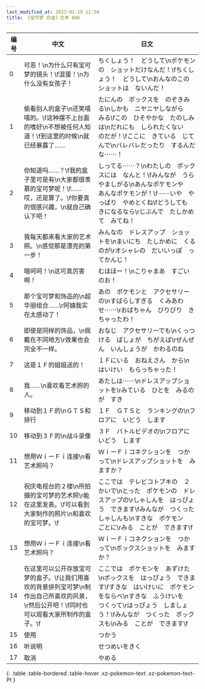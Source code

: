 ```yaml
---
last_modified_at: 2022-01-19 12:50
title: 《宝可梦 白金》文本 046
---
```

| 编号 | 中文 | 日文 |
| ---- | ---- | ---- |
| 0 | 可恶！\n为什么只有宝可梦的镜头！\f混蛋！\n为什么没有女孩子！ | ちくしょう！　どうして\nポケモンの　ショットだけなんだ！\fちくしょう！　どうして\nおんなのこの　ショットは　ないんだ！ |
| 1 | 偷看别人的盒子\n还笑嘻嘻的。\f这种摆不上台面的嗜好\n不想被任何人知道！\f到这里的时候\n就已经暴露了…… | たにんの　ボックスを　のぞきみる\nしかも　ニヤニヤしながら　みる\fこの　ひそやかな　たのしみは\nだれにも　しられたくない　のだが！\fここに　きている　じてんで\nバレバレだったり　するんだな⋯⋯！ |
| 2 | 你知道吗……？\f我的盒子里可是有\n大家都很羡慕的宝可梦呢！\f……哎，还是算了。\f你要真的很感兴趣，\n就自己确认下吧！ | しってる⋯⋯？\nわたしの　ボックスには　なんと！\fみんなが　うらやましがる\nあんなポケモンや　あんなポケモンが！\f⋯⋯いや　やっぱり　やめとくね\fどうしても　きになるなら\rじぶんで　たしかめて　みてね！ |
| 3 | 我每天都来看大家的艺术照。\n感觉那是漂亮的第一步！ | みんなの　ドレスアップ　ショットを\nまいにち　たしかめに　くるのが\rオシャレの　だいいっぽ　ってかんじ！ |
| 4 | 哦呵呵！\n这可真厉害啊！ | むほほー！\nこりゃまあ　すごいのお！ |
| 5 | 那个宝可梦和饰品的\n超华丽组合……\r阿姨我实在太感动了！ | あの　ポケモンと　アクセサリーの\nすばらしすぎる　くみあわせ⋯⋯\rおばちゃん　びりびり　きちゃったわ！ |
| 6 | 即使是同样的饰品，\n佩戴在不同地方\r效果也会完全不一样。 | おなじ　アクセサリーでも\nくっつける　ばしょが　ちがえば\rぜんぜん　いんしょうが　かわるのね |
| 7 | 这是１Ｆ的姐姐送的！ | １Ｆにいる　おねえさん　から\nはいけい　もらっちゃった！ |
| 8 | 我……\n喜欢看艺术照的人。 | あたしは⋯⋯\nドレスアップショットを\rみている　ひとを　みるのが　すき |
| 9 | 移动到１Ｆ的\nＧＴＳ和排行 | １Ｆ　ＧＴＳと　ランキングの\nフロアに　いどう　します |
| 10 | 移动到３Ｆ的\n战斗录像 | ３Ｆ　バトルビデオの\nフロアに　いどう　します |
| 11 | 想用ＷｉーＦｉ连接\n看艺术照吗？ | ＷｉーＦｉコネクションを　つかって\nドレスアップショットを　みますか？ |
| 12 | 祝庆电视台的２楼\n所拍摄的宝可梦的艺术照\r能在这里发表。\f可以看到大家制作的照片\n和喜欢的宝可梦。\f | ここでは　テレビコトブキの　２かいで\nとった　ポケモンの　ドレスアップの\rしゃしんを　はっぴょう　できます\fみんなが　つくった　しゃしんも\nすきな　ポケモン　ごとに\rみる　ことが　できます\f |
| 13 | 想用ＷｉーＦｉ连接\n看艺术照吗？ | ＷｉーＦｉコネクションを　つかって\nボックスショットを　みますか？ |
| 14 | 在这里可以公开存放宝可梦的盒子。\f让我们用喜欢的背景排列宝可梦\n制作出自己所喜欢的风景，\r然后公开吧！\f同时也可以观看大家所制作的盒子。\f | ここでは　ポケモンを　あずけた\nボックスを　はっぴょう　できます\fすきな　はいけいに　ポケモンをならべ\nすきな　ふうけいを　つくって\rはっぴょう　しましょう！\fみんなが　つくった　ボックスも\nみる　ことが　できます\f |
| 15 | 使用 | つかう |
| 16 | 听说明 | せつめいをきく |
| 17 | 取消 | やめる |
{: .table .table-bordered .table-hover .xz-pokemon-text .xz-pokemon-text-Pt }